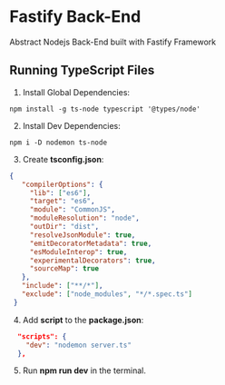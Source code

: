 # Fastify Back-End
Abstract Nodejs Back-End built with Fastify Framework

## Running TypeScript Files

1. Install Global Dependencies:
``` shell
npm install -g ts-node typescript '@types/node'
```

2. Install Dev Dependencies:
``` shell
npm i -D nodemon ts-node
```

3. Create **tsconfig.json**:
``` json
{
   "compilerOptions": {
     "lib": ["es6"],
     "target": "es6",
     "module": "CommonJS",
     "moduleResolution": "node",
     "outDir": "dist",
     "resolveJsonModule": true,
     "emitDecoratorMetadata": true,
     "esModuleInterop": true,
     "experimentalDecorators": true,
     "sourceMap": true
   },
   "include": ["**/*"],
   "exclude": ["node_modules", "*/*.spec.ts"]
 }
```

4. Add **script** to the **package.json**:
``` json
  "scripts": {
    "dev": "nodemon server.ts"
  },
```

5. Run **npm run dev** in the terminal.